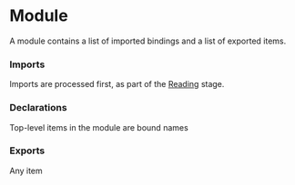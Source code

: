 # Module

A module contains a list of imported bindings and a list of exported items.

### Imports

Imports are processed first, as part of the [Reading](../syntax/phase-1-reading.md) stage.

### Declarations

Top-level items in the module are bound names

### Exports

Any item 

